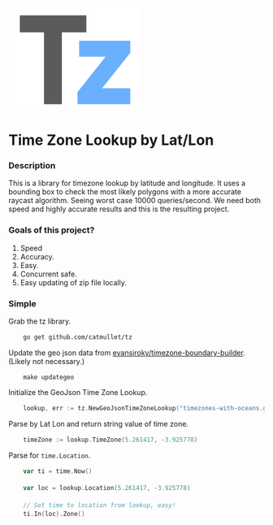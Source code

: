 ![](https://raw.githubusercontent.com/catmullet/tz/master/assets/tz.png)
# Time Zone Lookup by Lat/Lon
### Description
This is a library for timezone lookup by latitude and longitude. It uses a bounding box to check the most likely polygons with a more accurate raycast algorithm. Seeing worst case 10000 queries/second. We need both speed and highly accurate results and this is the resulting project.
### Goals of this project?
1. Speed
2. Accuracy.
3. Easy.
4. Concurrent safe.
5. Easy updating of zip file locally.
### Simple
Grab the tz library.
```zsh
    go get github.com/catmullet/tz
```
Update the geo json data from [evansiroky/timezone-boundary-builder](https://github.com/evansiroky/timezone-boundary-builder). (Likely not necessary.)
```shell
    make updategeo
```
Initialize the GeoJson Time Zone Lookup.
```go 
    lookup, err := tz.NewGeoJsonTimeZoneLookup("timezones-with-oceans.geojson.zip")
```
Parse by Lat Lon and return string value of time zone.
```go 
    timeZone := lookup.TimeZone(5.261417, -3.925778)
```
Parse for ```time.Location```.
```go
    var ti = time.Now()
    
    var loc = lookup.Location(5.261417, -3.925778)
    
    // Set time to location from lookup, easy!
    ti.In(loc).Zone()
```
